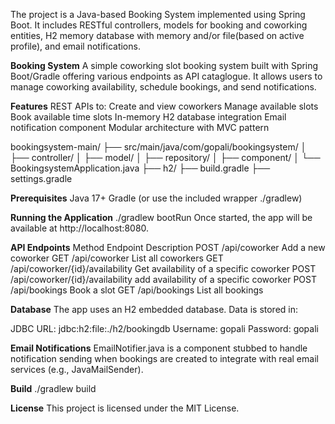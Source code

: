 The project is a Java-based Booking System implemented using Spring Boot. It includes RESTful controllers, models for booking and coworking entities, H2 memory database with memory and/or file(based on active profile), and email notifications.

**Booking System**
A simple coworking slot booking system built with Spring Boot/Gradle offering various endpoints as API cataglogue. It allows users to manage coworking availability, schedule bookings, and send notifications.

**Features**
REST APIs to:
  Create and view coworkers
  Manage available slots
  Book available time slots
In-memory H2 database integration
Email notification component
Modular architecture with MVC pattern

bookingsystem-main/
├── src/main/java/com/gopali/bookingsystem/
│   ├── controller/
│   ├── model/
│   ├── repository/
│   ├── component/
│   └── BookingsystemApplication.java
├── h2/
├── build.gradle
├── settings.gradle

**Prerequisites**
Java 17+
Gradle (or use the included wrapper ./gradlew)

**Running the Application**
./gradlew bootRun
Once started, the app will be available at http://localhost:8080.

**API Endpoints**
Method	Endpoint	Description
POST	/api/coworker	Add a new coworker
GET	/api/coworker	List all coworkers
GET	/api/coworker/{id}/availability	Get availability of a specific coworker
POST	/api/coworker/{id}/availability	add availability of a specific coworker
POST	/api/bookings	Book a slot
GET	/api/bookings	List all bookings

**Database**
The app uses an H2 embedded database. Data is stored in:

JDBC URL: jdbc:h2:file:./h2/bookingdb
Username: gopali
Password: gopali

**Email Notifications**
EmailNotifier.java is a component stubbed to handle notification sending when bookings are created to integrate with real email services (e.g., JavaMailSender).

**Build**
./gradlew build

**License**
This project is licensed under the MIT License.
